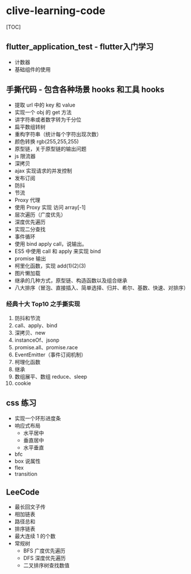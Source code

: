 # clive-learning-code

[TOC]

## flutter_application_test - flutter入门学习

- 计数器
- 基础组件的使用

## 手撕代码 - 包含各种场景 hooks 和工具 hooks

- 提取 url 中的 key 和 value
- 实现一个 obj 的 get 方法
- 讲字符串或者数字转为千分位
- 扁平数组转树
- 重构字符串（统计每个字符出现次数）
- 颜色转换 rgb(255,255,255)
- 原型链，关于原型链的输出问题
- js 限流器
- 深拷贝
- ajax 实现请求的并发控制
- 发布订阅
- 防抖
- 节流
- Proxy 代理
- 使用 Proxy 实现 访问 array[-1]
- 层次遍历（广度优先）
- 深度优先遍历
- 实现二分查找
- 事件循环
- 使用 bind apply call，说输出。
- ES5 中使用 call 和 apply 来实现 bind
- promise 输出
- 柯里化函数，实现 add(1)(2)(3)
- 图片懒加载
- 继承的几种方式，原型链、构造函数以及组合继承
- 八大排序（冒泡、直接插入、简单选择、归并、希尔、基数、快速、对排序）

### 经典十大 Top10 之手撕实现

1. 防抖和节流
2. call、apply、bind
3. 深拷贝、new
4. instanceOf、jsonp
5. promise.all、promise.race
6. EventEmitter（事件订阅机制）
7. 柯理化函数
8. 继承
9. 数组展平、数组 reduce、sleep
10. cookie

## css 练习

- 实现一个环形进度条
- 响应式布局
  - 水平居中
  - 垂直居中
  - 水平垂直
- bfc
- box 说属性
- flex
- transition

## LeeCode

- 最长回文子传
- 相加链表
- 路径总和
- 排序链表
- 最大连续 1 的个数
- 常规树
  - BFS 广度优先遍历
  - DFS 深度优先遍历
  - 二叉排序树查找数值
